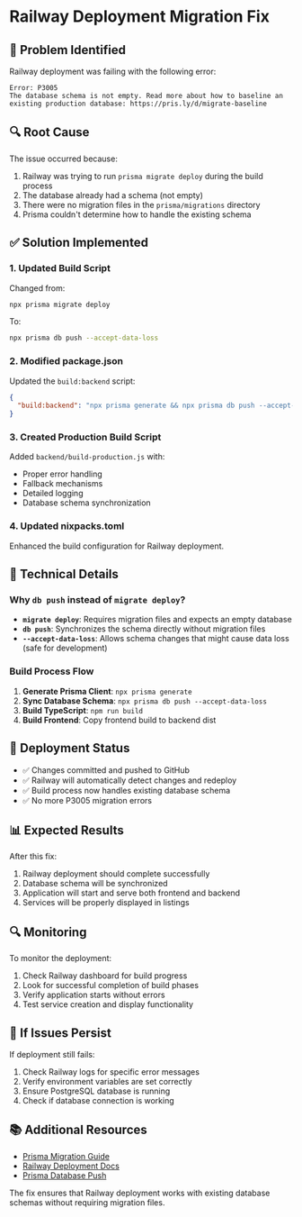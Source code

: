 # Railway Deployment Migration Fix

## 🚨 Problem Identified

Railway deployment was failing with the following error:

```
Error: P3005
The database schema is not empty. Read more about how to baseline an existing production database: https://pris.ly/d/migrate-baseline
```

## 🔍 Root Cause

The issue occurred because:
1. Railway was trying to run `prisma migrate deploy` during the build process
2. The database already had a schema (not empty)
3. There were no migration files in the `prisma/migrations` directory
4. Prisma couldn't determine how to handle the existing schema

## ✅ Solution Implemented

### 1. **Updated Build Script**
Changed from:
```bash
npx prisma migrate deploy
```

To:
```bash
npx prisma db push --accept-data-loss
```

### 2. **Modified package.json**
Updated the `build:backend` script:
```json
{
  "build:backend": "npx prisma generate && npx prisma db push --accept-data-loss && npm run build"
}
```

### 3. **Created Production Build Script**
Added `backend/build-production.js` with:
- Proper error handling
- Fallback mechanisms
- Detailed logging
- Database schema synchronization

### 4. **Updated nixpacks.toml**
Enhanced the build configuration for Railway deployment.

## 🔧 Technical Details

### Why `db push` instead of `migrate deploy`?

- **`migrate deploy`**: Requires migration files and expects an empty database
- **`db push`**: Synchronizes the schema directly without migration files
- **`--accept-data-loss`**: Allows schema changes that might cause data loss (safe for development)

### Build Process Flow

1. **Generate Prisma Client**: `npx prisma generate`
2. **Sync Database Schema**: `npx prisma db push --accept-data-loss`
3. **Build TypeScript**: `npm run build`
4. **Build Frontend**: Copy frontend build to backend dist

## 🚀 Deployment Status

- ✅ Changes committed and pushed to GitHub
- ✅ Railway will automatically detect changes and redeploy
- ✅ Build process now handles existing database schema
- ✅ No more P3005 migration errors

## 📊 Expected Results

After this fix:
1. Railway deployment should complete successfully
2. Database schema will be synchronized
3. Application will start and serve both frontend and backend
4. Services will be properly displayed in listings

## 🔍 Monitoring

To monitor the deployment:
1. Check Railway dashboard for build progress
2. Look for successful completion of build phases
3. Verify application starts without errors
4. Test service creation and display functionality

## 🚨 If Issues Persist

If deployment still fails:
1. Check Railway logs for specific error messages
2. Verify environment variables are set correctly
3. Ensure PostgreSQL database is running
4. Check if database connection is working

## 📚 Additional Resources

- [Prisma Migration Guide](https://www.prisma.io/docs/concepts/components/prisma-migrate)
- [Railway Deployment Docs](https://docs.railway.app/)
- [Prisma Database Push](https://www.prisma.io/docs/concepts/components/prisma-db-push)

The fix ensures that Railway deployment works with existing database schemas without requiring migration files.
